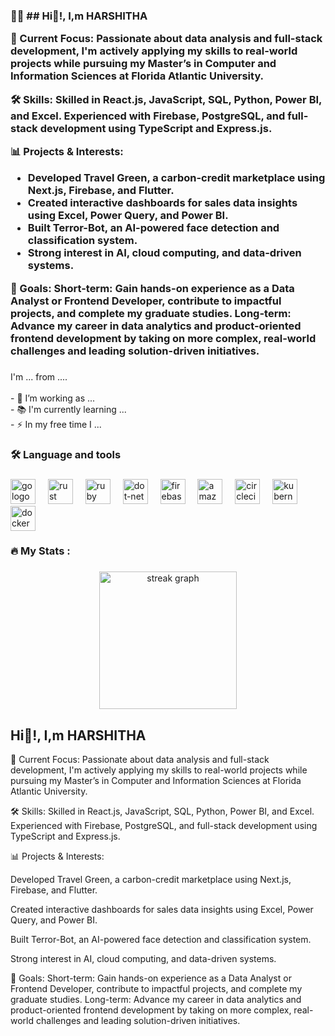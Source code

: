 <h3 align="left">👩‍💻  ## Hi👋!, I,m HARSHITHA

🌟 Current Focus: Passionate about data analysis and full-stack development, I'm actively applying my skills to real-world projects while pursuing my Master’s in Computer and Information Sciences at Florida Atlantic University.

🛠️ Skills: Skilled in React.js, JavaScript, SQL, Python, Power BI, and Excel. Experienced with Firebase, PostgreSQL, and full-stack development using TypeScript and Express.js.

📊 Projects & Interests:

- Developed Travel Green, a carbon-credit marketplace using Next.js, Firebase, and Flutter.
- Created interactive dashboards for sales data insights using Excel, Power Query, and Power BI.
- Built Terror-Bot, an AI-powered face detection and classification system.
- Strong interest in AI, cloud computing, and data-driven systems.

🎯 Goals:
Short-term: Gain hands-on experience as a Data Analyst or Frontend Developer, contribute to impactful projects, and complete my graduate studies.
Long-term: Advance my career in data analytics and product-oriented frontend development by taking on more complex, real-world challenges and leading solution-driven initiatives.</h3>

###

<p align="left">I'm ... from ....<br><br>- 🔭 I’m working as ...<br>- 📚 I'm currently learning ...<br>- ⚡ In my free time I ...</p>

###

<h3 align="left">🛠 Language and tools</h3>

###

<div align="left">
  <img src="https://cdn.jsdelivr.net/gh/devicons/devicon/icons/go/go-original-wordmark.svg" height="40" alt="go logo"  />
  <img width="12" />
  <img src="https://cdn.jsdelivr.net/gh/devicons/devicon/icons/rust/rust-original.svg" height="40" alt="rust logo"  />
  <img width="12" />
  <img src="https://cdn.jsdelivr.net/gh/devicons/devicon/icons/ruby/ruby-plain-wordmark.svg" height="40" alt="ruby logo"  />
  <img width="12" />
  <img src="https://cdn.jsdelivr.net/gh/devicons/devicon/icons/dot-net/dot-net-plain-wordmark.svg" height="40" alt="dot-net logo"  />
  <img width="12" />
  <img src="https://cdn.jsdelivr.net/gh/devicons/devicon/icons/firebase/firebase-plain-wordmark.svg" height="40" alt="firebase logo"  />
  <img width="12" />
  <img src="https://cdn.jsdelivr.net/gh/devicons/devicon/icons/amazonwebservices/amazonwebservices-line-wordmark.svg" height="40" alt="amazonwebservices logo"  />
  <img width="12" />
  <img src="https://cdn.jsdelivr.net/gh/devicons/devicon/icons/circleci/circleci-plain.svg" height="40" alt="circleci logo"  />
  <img width="12" />
  <img src="https://cdn.jsdelivr.net/gh/devicons/devicon/icons/kubernetes/kubernetes-plain.svg" height="40" alt="kubernetes logo"  />
  <img width="12" />
  <img src="https://cdn.jsdelivr.net/gh/devicons/devicon/icons/docker/docker-plain-wordmark.svg" height="40" alt="docker logo"  />
</div>

###

<h3 align="left">🔥   My Stats :</h3>

###

<div align="center">
  <img src="https://streak-stats.demolab.com?user=maurodesouza&locale=en&mode=daily&theme=dark&hide_border=false&border_radius=5&order=3" height="220" alt="streak graph"  />
</div>

###




## Hi👋!, I,m HARSHITHA

🌟 Current Focus: Passionate about data analysis and full-stack development, I'm actively applying my skills to real-world projects while pursuing my Master’s in Computer and Information Sciences at Florida Atlantic University.

🛠️ Skills: Skilled in React.js, JavaScript, SQL, Python, Power BI, and Excel. Experienced with Firebase, PostgreSQL, and full-stack development using TypeScript and Express.js.

📊 Projects & Interests:

Developed Travel Green, a carbon-credit marketplace using Next.js, Firebase, and Flutter.

Created interactive dashboards for sales data insights using Excel, Power Query, and Power BI.

Built Terror-Bot, an AI-powered face detection and classification system.

Strong interest in AI, cloud computing, and data-driven systems.

🎯 Goals:
Short-term: Gain hands-on experience as a Data Analyst or Frontend Developer, contribute to impactful projects, and complete my graduate studies.
Long-term: Advance my career in data analytics and product-oriented frontend development by taking on more complex, real-world challenges and leading solution-driven initiatives.

<!--
**harshi2520/harshi2520** is a ✨ _special_ ✨ repository because its `README.md` (this file) appears on your GitHub profile.

Here are some ideas to get you started:

- 🔭 I’m currently working on ...!

- 🌱 I’m currently learning ...
- 👯 I’m looking to collaborate on ...
- 🤔 I’m looking for help with ...
- 💬 Ask me about ...
- 📫 How to reach me: ...
- 😄 Pronouns: ...
- ⚡ Fun fact: ...
-->
